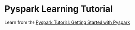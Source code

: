 # Pyspark Learning Tutorial

Learn from the [Pyspark Tutorial: Getting Started with Pyspark](https://www.datacamp.com/tutorial/pyspark-tutorial-getting-started-with-pyspark)